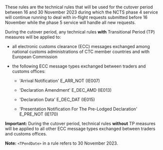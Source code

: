 These rules are the technical rules that will be used for the cutover period between 16 and 30 November 2023 during which the NCTS phase 4 service will continue running to deal with in-flight requests submitted before 16 November while the phase 5 service will handle all new requests.

During the cutover period, any technical rules **with** Transitional Period (TP) measures will be applied to: 

- all electronic customs clearance (ECC) messages exchanged among national customs administrations of CTC member countries and with European Commission

- the following ECC message types exchanged between traders and customs offices: 

  - 'Arrival Notification' E_ARR_NOT (IE007)

  - 'Declaration Amendment'  E_DEC_AMD (IE013)

  - 'Declaration Data' E_DEC_DAT (IE015)

  - 'Presentation Notification For The Pre-Lodged Declaration' E_PRE_NOT (IE170)

**Important:** During the cutover period, technical rules **without** TP measures will be applied to all other ECC message types exchanged between traders and customs offices.

**Note:** `<TPendDate>` in a rule refers to 30 November 2023.